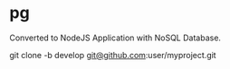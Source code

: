 # pg
Converted to NodeJS Application with NoSQL Database.

git clone -b develop git@github.com:user/myproject.git
